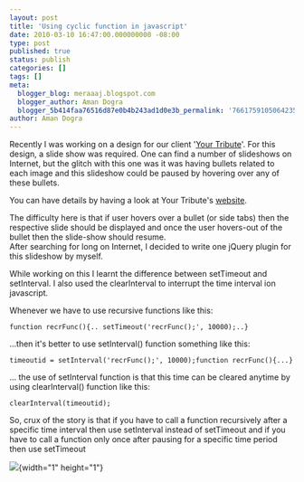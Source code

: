 ```yaml
---
layout: post
title: 'Using cyclic function in javascript'
date: 2010-03-10 16:47:00.000000000 -08:00
type: post
published: true
status: publish
categories: []
tags: []
meta:
  blogger_blog: meraaaj.blogspot.com
  blogger_author: Aman Dogra
  blogger_5b414faa76516d87e0b4b243ad1d0e3b_permalink: '7661759105064235940'
author: Aman Dogra
---
```


Recently I was working on a design for our client '[Your Tribute](http://www.yourtribute.in)'. For this design, a slide show was
required. One can find a number of slideshows on Internet, but the
glitch with this one was it was having bullets related to each image and
this slideshow could be paused by hovering over any of these bullets.
<!--more-->
You can have details by having a look at Your Tribute's
[website](http://www.yourtribute.in/).

The difficulty here is that if user hovers over a bullet (or side tabs)
then the respective slide should be displayed and once the user
hovers-out of the bullet then the slide-show should resume.\
After searching for long on Internet, I decided to write one jQuery
plugin for this slideshow by myself.

While working on this I learnt the difference between setTimeout and
setInterval. I also used the clearInterval to interrupt the time
interval ion javascript.

Whenever we have to use recursive functions like this:

`function recrFunc(){.. setTimeout('recrFunc();', 10000);..}`

...then it's better to use setInterval() function something like this:

`timeoutid = setInterval('recrFunc();', 10000);function recrFunc(){...}`

... the use of setInterval function is that this time can be cleared
anytime by using clearInterval() function like this:

`clearInterval(timeoutid);`

So, crux of the story is that if you have to call a function recursively
after a specific time interval then use setInterval instead of
setTimeout and if you have to call a function only once after pausing
for a specific time period then use setTimeout

<div class="blogger-post-footer">

![](%7B%7B%20site.baseurl%20%7D%7D/assets/7129060648210934577-7661759105064235940?l=meraaaj.blogspot.com){width="1"
height="1"}

</div>
